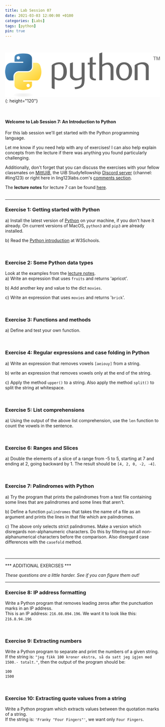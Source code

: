 ```yaml
---
title: Lab Session 07
date: 2021-03-03 12:00:00 +0100
categories: [Labs]
tags: [python]
pin: true
---
```


<br>

![Python Logo](/assets/img/lab-post-07/python-logo.png){: height="120"}

<br>

#### Welcome to Lab Session 7:  An Introduction to Python <br>

For this lab session we'll get started with the Python programming language. <br>

Let me know if you need help with any of exercises! I can also help explain concepts from the lecture if there was
anything you found particularly challenging. <br>

Additionally, don't forget that you can
discuss the exercises with your fellow classmates on [MittUiB](https://mitt.uib.no/courses/27100/discussion_topics),
the UiB Studyfellowship [Discord server](https://discord.gg/sXgmWQ2G) (channel: #ling123) or right here in
ling123labs.com's [comments section](#post-extend-wrapper).


The **lecture notes** for lecture 7 can be found
[here](https://lingkurs.h.uib.no/webroot/index.php?page=python&lang=en&course=ling123).
<br>
<br>

---

### Exercise 1: Getting started with Python <br>
a) Install the latest version of [Python](https://www.python.org/) on your machine, if you don't have it already.
On current versions of MacOS, `python3` and `pip3` are already installed. <br>

b) Read the [Python introduction](https://www.w3schools.com/python/python_intro.asp) at W3Schools. <br>

<br>


### Exercise 2: Some Python data types<br>
Look at the examples from the
[lecture notes](https://lingkurs.h.uib.no/webroot/index.php?page=python/python-data&lang=en&course=ling123). <br>
a) Write an expression that uses `fruits` and returns 'apricot'. <br>

b) Add another key and value to the dict `movies`. <br>

c) Write an expression that uses `movies` and returns '`brick`'. <br>

<br>


### Exercise 3: Functions and methods

a) Define and test your own function. <br>

<br>


### Exercise 4: Regular expressions and case folding in Python
a) Write an expression that removes vowels `[aeiouy]` from a string. <br>

b) write an expression that removes vowels only at the end of the string.<br>

c) Apply the method `upper()` to a string. Also apply the method `split()` to split the string at whitespace.<br>

<br>


### Exercise 5: List comprehensions
a) Using the output of the above list comprehension, use the `len` function to count the vowels in the sentence.

<br>

### Exercise 6: Ranges and Slices
a) Double the elements of a slice of a range from -5 to 5, starting at 7 and ending at 2, going backward by 1.
The result should be `[4, 2, 0, -2, -4]`.

<br>



### Exercise 7: Palindromes with Python
a) Try the program that prints the palindromes from a test file containing some lines that are palindromes
and some lines that aren't. <br>

b) Define a function `palindromes` that takes the name of a file as an argument and prints the lines in that file
which are palindromes.<br>

c) The above only selects strict palindromes. Make a version which disregards non-alphanumeric characters.
Do this by filtering out all non-alphanumerical characters before the comparison.
Also disregard case differences with the `casefold` method.<br>

<br>


-----

*** ADDITIONAL EXERCISES ***

*These questions are a little harder. See if you can figure them out!*

----



### Exercise 8: IP address formatting
Write a Python program that removes leading zeros after the punctuation marks in an IP address. <br>
This is an IP address: `216.08.094.196`. We want it to look like this: `216.8.94.196 `

<br>


### Exercise 9: Extracting numbers
Write a Python program to separate and print the numbers of a given string. <br>
If the string is: `"jeg fikk 100 kroner ekstra, så da satt jeg igjen med 1500.- totalt."`, then the output of the program should be:
```
100
1500
```
<br>

### Exercise 10: Extracting quote values from a string
Write a Python program which extracts values between the quotation marks of a string. <br>
If the string is: `'Franky "Four Fingers"'`, we want only `Four Fingers`.
